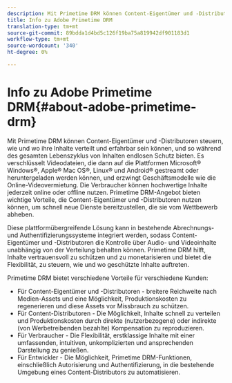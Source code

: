 ```yaml
---
description: Mit Primetime DRM können Content-Eigentümer und -Distributoren steuern, wie und wo ihre Inhalte verteilt und erfahrbar sein können, und so während des gesamten Lebenszyklus von Inhalten endlosen Schutz bieten. Es verschlüsselt Videodateien, die dann auf die Plattformen Microsoft® Windows®, Apple® Mac OS®, Linux® und Android® gestreamt oder heruntergeladen werden können, und erzwingt Geschäftsmodelle wie die Online-Videovermietung. Die Verbraucher können hochwertige Inhalte jederzeit online oder offline nutzen. Primetime DRM-Angebot bieten wichtige Vorteile, die Content-Eigentümer und -Distributoren nutzen können, um schnell neue Dienste bereitzustellen, die sie vom Wettbewerb abheben.
title: Info zu Adobe Primetime DRM
translation-type: tm+mt
source-git-commit: 89bdda1d4bd5c126f19ba75a819942df901183d1
workflow-type: tm+mt
source-wordcount: '340'
ht-degree: 0%

---
```



# Info zu Adobe Primetime DRM{#about-adobe-primetime-drm}

Mit Primetime DRM können Content-Eigentümer und -Distributoren steuern, wie und wo ihre Inhalte verteilt und erfahrbar sein können, und so während des gesamten Lebenszyklus von Inhalten endlosen Schutz bieten. Es verschlüsselt Videodateien, die dann auf die Plattformen Microsoft® Windows®, Apple® Mac OS®, Linux® und Android® gestreamt oder heruntergeladen werden können, und erzwingt Geschäftsmodelle wie die Online-Videovermietung. Die Verbraucher können hochwertige Inhalte jederzeit online oder offline nutzen. Primetime DRM-Angebot bieten wichtige Vorteile, die Content-Eigentümer und -Distributoren nutzen können, um schnell neue Dienste bereitzustellen, die sie vom Wettbewerb abheben.

Diese plattformübergreifende Lösung kann in bestehende Abrechnungs- und Authentifizierungssysteme integriert werden, sodass Content-Eigentümer und -Distributoren die Kontrolle über Audio- und Videoinhalte unabhängig von der Verteilung behalten können. Primetime DRM hilft, Inhalte vertrauensvoll zu schützen und zu monetarisieren und bietet die Flexibilität, zu steuern, wie und wo geschützte Inhalte auftreten.

Primetime DRM bietet verschiedene Vorteile für verschiedene Kunden:

* Für Content-Eigentümer und -Distributoren - breitere Reichweite nach Medien-Assets und eine Möglichkeit, Produktionskosten zu regenerieren und diese Assets vor Missbrauch zu schützen.
* Für Content-Distributoren - Die Möglichkeit, Inhalte schnell zu verteilen und Produktionskosten durch direkte (nutzerbezogene) oder indirekte (von Werbetreibenden bezahlte) Kompensation zu reproduzieren.
* Für Verbraucher - Die Flexibilität, erstklassige Inhalte mit einer umfassenden, intuitiven, unkomplizierten und ansprechenden Darstellung zu genießen.
* Für Entwickler - Die Möglichkeit, Primetime DRM-Funktionen, einschließlich Autorisierung und Authentifizierung, in die bestehende Umgebung eines Content-Distributors zu automatisieren.

